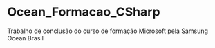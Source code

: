 # Ocean_Formacao_CSharp
 Trabalho de conclusão do curso de formação Microsoft pela Samsung Ocean Brasil
